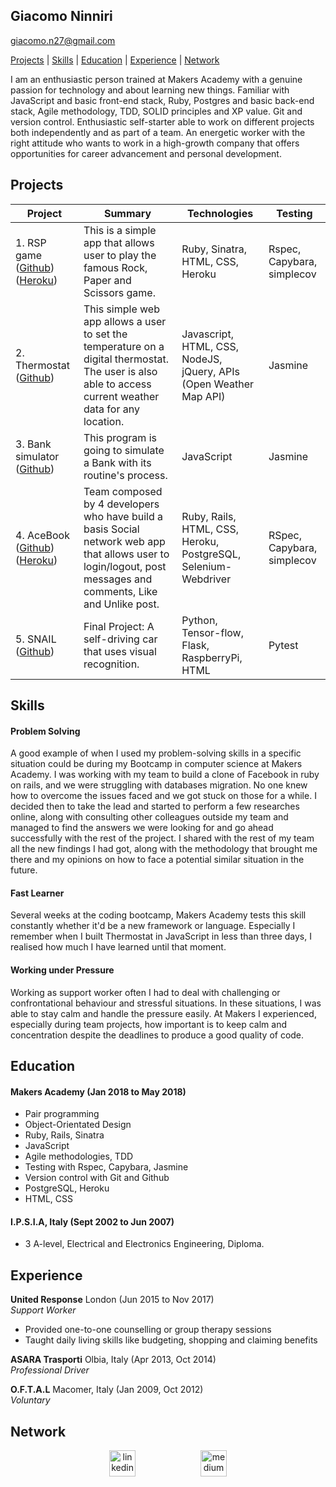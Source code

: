 ## Giacomo Ninniri
[giacomo.n27@gmail.com](mailto:giacomo.n27@gmail.com)

[Projects](#projects) | [Skills](#skills) | [Education](#education) | [Experience](#experience) | [ Network](#network)

I am an enthusiastic person trained at Makers Academy with a genuine passion for technology and about learning new things. Familiar with JavaScript and basic front-end stack, Ruby, Postgres and basic back-end stack, Agile methodology, TDD, SOLID principles and XP value. Git and version control. Enthusiastic self-starter able to work on different projects both independently and as part of a team. An energetic worker with the right attitude who wants to work in a high-growth company that offers opportunities for career advancement and personal development.

## Projects

| Project       | Summary       | Technologies  | Testing |
| ------------- |---------------| --------------|---------|
| 1. RSP game ([Github](https://github.com/Gia1987/RPS-Game.git)) ([Heroku](https://boiling-wildwood-74884.herokuapp.com/)) | This is a simple app that allows user to play the famous Rock, Paper and Scissors game. |Ruby, Sinatra, HTML, CSS, Heroku | Rspec, Capybara, simplecov |
| 2. Thermostat ([Github](https://github.com/Gia1987/JS-Thermostat.git))|This simple web app allows a user to set the temperature on a digital thermostat. The user is also able to access current weather data for any location. | Javascript, HTML, CSS, NodeJS, jQuery, APIs (Open Weather Map API) | Jasmine|
| 3. Bank simulator ([Github](https://github.com/Gia1987/Bank-tech-test.git)) | This program is going to simulate a Bank with its routine's process. | JavaScript | Jasmine |
| 4. AceBook ([Github](https://github.com/Gia1987/acebook-Underdogs.git)) ([Heroku](https://arcane-woodland-75224.herokuapp.com/)) | Team composed by 4 developers who have build a basis Social network web app that allows user to login/logout,  post messages and comments, Like and Unlike post. | Ruby, Rails, HTML, CSS, Heroku, PostgreSQL, Selenium-Webdriver | RSpec, Capybara, simplecov |
| 5. SNAIL ([Github](https://github.com/Gia1987/snail-ML))| Final Project: A self-driving car that uses visual recognition.  | Python, Tensor-flow, Flask, RaspberryPi, HTML | Pytest |


## Skills

#### Problem Solving
  A good example of when I used my problem-solving skills in a specific situation could be during my Bootcamp in computer science at Makers Academy. I was working with my team to build a clone of Facebook in ruby on rails, and we were struggling with databases migration. No one knew how to overcome the issues faced and we got stuck on those for a while. I decided then to take the lead and started to perform a few researches online, along with consulting other colleagues outside my team and managed to find the answers we were looking for and go ahead successfully with the rest of the project. I shared with the rest of my team all the new findings I had got, along with the methodology that brought me there and my opinions on how to face a potential similar situation in the future.

#### Fast Learner
  Several weeks at the coding bootcamp, Makers Academy tests this skill constantly whether it'd be a new framework or language. Especially I remember when I built Thermostat in JavaScript in less than three days, I realised how much I have learned until that moment.

#### Working under Pressure
  Working as support worker often I had to deal with challenging or confrontational behaviour and stressful situations. In these situations, I was  able to stay calm and handle the pressure easily.
  At Makers I experienced, especially during team projects, how important is to keep calm and concentration despite the deadlines to produce a good quality of code.
## Education

#### Makers Academy (Jan 2018 to  May 2018)

- Pair programming
- Object-Orientated Design
- Ruby, Rails, Sinatra
- JavaScript
- Agile methodologies, TDD
- Testing with Rspec, Capybara, Jasmine
- Version control with Git and Github
- PostgreSQL, Heroku
- HTML, CSS


#### I.P.S.I.A, Italy (Sept 2002 to Jun 2007)
- 3 A-level, Electrical and Electronics Engineering, Diploma.

## Experience

**United Response** London (Jun 2015 to Nov 2017)    
*Support Worker*

- Provided one-to-one counselling or group therapy sessions
- Taught daily living skills like budgeting, shopping and claiming benefits

**ASARA Trasporti** Olbia, Italy (Apr 2013, Oct 2014)       
*Professional Driver*

**O.F.T.A.L** Macomer, Italy (Jan 2009, Oct 2012)       
*Voluntary*

## Network
<p align='center'>
  <a href="https://www.linkedin.com/in/giacomo-ninniri-3b8699150/">
  <img src="https://www.iconfinder.com/data/icons/free-social-icons/67/linkedin_circle_color-512.png" alt="linkedin" hspace="50" height="42" width="42"></a>
  <a href="https://medium.com/@giacomo.n27">
  <img src="http://www.webmasto.com/wp-content/uploads/2017/08/Medium-App-Icon-2017.png" alt="medium" hspace="50" height="42" width="42"></a></p></p>

